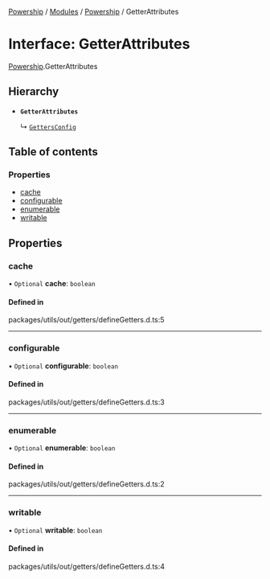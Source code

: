 [Powership](../README.md) / [Modules](../modules.md) / [Powership](../modules/Powership.md) / GetterAttributes

# Interface: GetterAttributes

[Powership](../modules/Powership.md).GetterAttributes

## Hierarchy

- **`GetterAttributes`**

  ↳ [`GettersConfig`](Powership.GettersConfig.md)

## Table of contents

### Properties

- [cache](Powership.GetterAttributes.md#cache)
- [configurable](Powership.GetterAttributes.md#configurable)
- [enumerable](Powership.GetterAttributes.md#enumerable)
- [writable](Powership.GetterAttributes.md#writable)

## Properties

### cache

• `Optional` **cache**: `boolean`

#### Defined in

packages/utils/out/getters/defineGetters.d.ts:5

___

### configurable

• `Optional` **configurable**: `boolean`

#### Defined in

packages/utils/out/getters/defineGetters.d.ts:3

___

### enumerable

• `Optional` **enumerable**: `boolean`

#### Defined in

packages/utils/out/getters/defineGetters.d.ts:2

___

### writable

• `Optional` **writable**: `boolean`

#### Defined in

packages/utils/out/getters/defineGetters.d.ts:4
